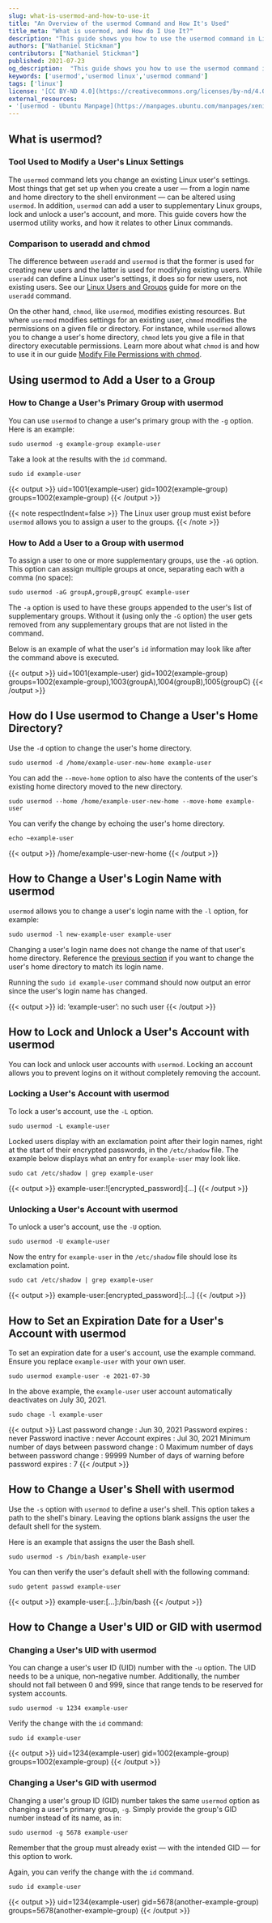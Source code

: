 ```yaml
---
slug: what-is-usermod-and-how-to-use-it
title: "An Overview of the usermod Command and How It's Used"
title_meta: "What is usermod, and How do I Use It?"
description: "This guide shows you how to use the usermod command in Linux. You learn how to change a user’s home directory, login name, groups, user shell, and more."
authors: ["Nathaniel Stickman"]
contributors: ["Nathaniel Stickman"]
published: 2021-07-23
og_description:  "This guide shows you how to use the usermod command in Linux. You learn how to change a user’s home directory, login name, groups, user shell, and more."
keywords: ['usermod','usermod linux','usermod command']
tags: ['linux']
license: '[CC BY-ND 4.0](https://creativecommons.org/licenses/by-nd/4.0)'
external_resources:
- '[usermod - Ubuntu Manpage](https://manpages.ubuntu.com/manpages/xenial/en/man8/usermod.8.html)'
---
```

## What is usermod?

### Tool Used to Modify a User's Linux Settings

The `usermod` command lets you change an existing Linux user's settings. Most things that get set up when you create a user — from a login name and home directory to the shell environment — can be altered using `usermod`. In addition, `usermod` can add a user to supplementary Linux groups, lock and unlock a user's account, and more. This guide covers how the usermod utility works, and how it relates to other Linux commands.

### Comparison to useradd and chmod

The difference between `useradd` and `usermod` is that the former is used for creating new users and the latter is used for modifying existing users. While `useradd` can define a Linux user's settings, it does so for new users, not existing users. See our [Linux Users and Groups](/docs/guides/linux-users-and-groups/#creating-and-deleting-user-accounts) guide for more on the `useradd` command.

On the other hand, `chmod`, like `usermod`, modifies existing resources. But where `usermod` modifies settings for an existing user, `chmod` modifies the permissions on a given file or directory. For instance, while `usermod` allows you to change a user's home directory, `chmod` lets you give a file in that directory executable permissions. Learn more about what `chmod` is and how to use it in our guide [Modify File Permissions with chmod](/docs/guides/modify-file-permissions-with-chmod/).

## Using usermod to Add a User to a Group

### How to Change a User's Primary Group with usermod

You can use `usermod` to change a user's primary group with the `-g` option. Here is an example:

    sudo usermod -g example-group example-user

Take a look at the results with the `id` command.

    sudo id example-user

{{< output >}}
uid=1001(example-user) gid=1002(example-group) groups=1002(example-group)
{{< /output >}}

{{< note respectIndent=false >}}
The Linux user group must exist before `usermod` allows you to assign a user to the groups.
{{< /note >}}


### How to Add a User to a Group with usermod

To assign a user to one or more supplementary groups, use the `-aG` option. This option can assign multiple groups at once, separating each with a comma (no space):

    sudo usermod -aG groupA,groupB,groupC example-user

The `-a` option is used to have these groups appended to the user's list of supplementary groups. Without it (using only the `-G` option) the user gets removed from any supplementary groups that are not listed in the command.

Below is an example of what the user's `id` information may look like after the command above is executed.

{{< output >}}
uid=1001(example-user) gid=1002(example-group) groups=1002(example-group),1003(groupA),1004(groupB),1005(groupC)
{{< /output >}}

## How do I Use usermod to Change a User's Home Directory?

Use the `-d` option to change the user's home directory.

    sudo usermod -d /home/example-user-new-home example-user

You can add the `--move-home` option to also have the contents of the user's existing home directory moved to the new directory.

    sudo usermod --home /home/example-user-new-home --move-home example-user

You can verify the change by echoing the user's home directory.

    echo ~example-user

{{< output >}}
/home/example-user-new-home
{{< /output >}}

## How to Change a User's Login Name with usermod

`usermod` allows you to change a user's login name with the `-l` option, for example:

    sudo usermod -l new-example-user example-user

Changing a user's login name does not change the name of that user's home directory. Reference the [previous section](#how-do-i-use-usermod-to-change-a-users-home-directory) if you want to change the user's home directory to match its login name.

Running the `sudo id example-user` command should now output an error since the user's login name has changed.

{{< output >}}
id: ‘example-user’: no such user
{{< /output >}}

## How to Lock and Unlock a User's Account with usermod

You can lock and unlock user accounts with `usermod`. Locking an account allows you to prevent logins on it without completely removing the account.

### Locking a User's Account with usermod

To lock a user's account, use the `-L` option.

    sudo usermod -L example-user

Locked users display with an exclamation point after their login names, right at the start of their encrypted passwords, in the `/etc/shadow` file. The example below displays what an entry for `example-user` may look like.

    sudo cat /etc/shadow | grep example-user

{{< output >}}
example-user:![encrypted_password]:[...]
{{< /output >}}

### Unlocking a User's Account with usermod

To unlock a user's account, use the `-U` option.

    sudo usermod -U example-user

Now the entry for `example-user` in the `/etc/shadow` file should lose its exclamation point.

    sudo cat /etc/shadow | grep example-user

{{< output >}}
example-user:[encrypted_password]:[...]
{{< /output >}}

## How to Set an Expiration Date for a User's Account with usermod

To set an expiration date for a user's account, use the example command. Ensure you replace `example-user` with your own user.

    sudo usermod example-user -e 2021-07-30

In the above example, the `example-user` user account automatically deactivates on July 30, 2021.

    sudo chage -l example-user

{{< output >}}
Last password change     : Jun 30, 2021
Password expires     : never
Password inactive     : never
Account expires      : Jul 30, 2021
Minimum number of days between password change  : 0
Maximum number of days between password change  : 99999
Number of days of warning before password expires : 7
{{< /output >}}

## How to Change a User's Shell with usermod

Use the `-s` option with `usermod` to define a user's shell. This option takes a path to the shell's binary. Leaving the options blank assigns the user the default shell for the system.

Here is an example that assigns the user the Bash shell.

    sudo usermod -s /bin/bash example-user

You can then verify the user's default shell with the following command:

    sudo getent passwd example-user

{{< output >}}
example-user:[...]:/bin/bash
{{< /output >}}

## How to Change a User's UID or GID with usermod

### Changing a User's UID with usermod

You can change a user's user ID (UID) number with the `-u` option. The UID needs to be a unique, non-negative number. Additionally, the number should not fall between 0 and 999, since that range tends to be reserved for system accounts.

    sudo usermod -u 1234 example-user

Verify the change with the `id` command:

    sudo id example-user

{{< output >}}
uid=1234(example-user) gid=1002(example-group) groups=1002(example-group)
{{< /output >}}

### Changing a User's GID with usermod

Changing a user's group ID (GID) number takes the same `usermod` option as changing a user's primary group, `-g`. Simply provide the group's GID number instead of its name, as in:

    sudo usermod -g 5678 example-user

Remember that the group must already exist — with the intended GID — for this option to work.

Again, you can verify the change with the `id` command.

    sudo id example-user

{{< output >}}
uid=1234(example-user) gid=5678(another-example-group) groups=5678(another-example-group)
{{< /output >}}

